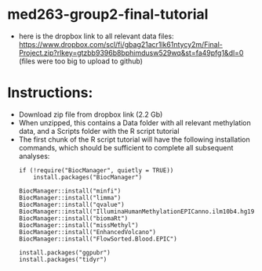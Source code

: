 # med263-group2-final-tutorial
- here is the dropbox link to all relevant data files: https://www.dropbox.com/scl/fi/gbag21acr1lk61ntycy2m/Final-Project.zip?rlkey=gtzbb9396b8bphimdusw529wq&st=fa49pfg1&dl=0 (files were too big to upload to github)

# Instructions:
- Download zip file from dropbox link (2.2 Gb)
- When unzipped, this contains a Data folder with all relevant methylation data, and a Scripts folder with the R script tutorial
- The first chunk of the R script tutorial will have the following installation commands, which should be sufficient to complete all subsequent analyses:
  ```{r}
  if (!require("BiocManager", quietly = TRUE))
      install.packages("BiocManager")
  
  BiocManager::install("minfi")
  BiocManager::install("limma")
  BiocManager::install("qvalue")
  BiocManager::install("IlluminaHumanMethylationEPICanno.ilm10b4.hg19")
  BiocManager::install("biomaRt")
  BiocManager::install("missMethyl")
  BiocManager::install("EnhancedVolcano")
  BiocManager::install("FlowSorted.Blood.EPIC")
  
  install.packages("ggpubr")
  install.packages("tidyr")
  ```
  
